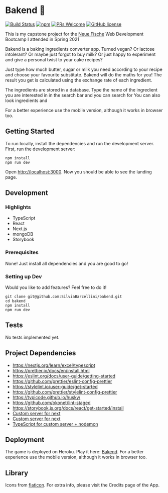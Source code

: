 # Bakend 🍩

[![Build Status](https://img.shields.io/travis/npm/npm/latest.svg?style=flat-square)](https://travis-ci.org/npm/npm) [![npm](https://img.shields.io/npm/v/npm.svg?style=flat-square)](https://www.npmjs.com/package/npm) [![PRs Welcome](https://img.shields.io/badge/PRs-welcome-brightgreen.svg?style=flat-square)](http://makeapullrequest.com) [![GitHub license](https://img.shields.io/badge/license-MIT-blue.svg?style=flat-square)](https://github.com/your/your-project/blob/master/LICENSE)

This is my capstone project for the [Neue Fische](https://www.neuefische.de/) Web Development Bootcamp I attended in Spring 2021

Bakend is a baking ingredients converter app. Turned vegan? Or lactose intolerant? Or maybe just forgot to buy milk? Or just happy to experiment and give a personal twist to your cake recipes?

Just type how much butter, sugar or milk you need according to your recipe and choose your favourite substitute. Bakend will do the maths for you! The result you get is calculated using the exchange rate of each ingredient.

The ingredients are stored in a database. Type the name of the ingredient you are interested in in the search bar and you can search for You can also look ingredients and

For a better experience use the mobile version, although it works in browser too.

## Getting Started

To run locally, install the dependencies and run the development server.
First, run the development server:

```shell
npm install
npm run dev
```

Open [http://localhost:3000](http://localhost:3000).
Now you should be able to see the landing page.

## Development

### Highlights

- TypeScript
- React
- Next.js
- mongoDB
- Storybook

### Prerequisites

None!
Just install all dependencies and you are good to go!

### Setting up Dev

Would you like to add features?
Feel free to do it!

```shell
git clone git@github.com:SilviaBarcellini/bakend.git
cd bakend
npm install
npm run dev
```

## Tests

No tests implemented yet.

## Project Dependencies

- https://nextjs.org/learn/excel/typescript
- https://prettier.io/docs/en/install.html
- https://eslint.org/docs/user-guide/getting-started
- https://github.com/prettier/eslint-config-prettier
- https://stylelint.io/user-guide/get-started
- https://github.com/prettier/stylelint-config-prettier
- https://typicode.github.io/husky/
- https://github.com/okonet/lint-staged
- https://storybook.js.org/docs/react/get-started/install
- [Custom server for next](https://www.npmjs.com/package/storybook-css-modules-preset)
- [Custom server for next](https://nextjs.org/docs/advanced-features/custom-server)
- [TypeScript for custom server + nodemon](https://github.com/vercel/next.js/tree/canary/examples/custom-server-typescript)

## Deployment

The game is deployed on Heroku. Play it here: [Bakend](https://bakend-app.herokuapp.com/).
For a better experience use the mobile version, although it works in browser too.

## Library

Icons from [flaticon](https://www.flaticon.com/).
For extra info, please visit the Credits page of the App.
